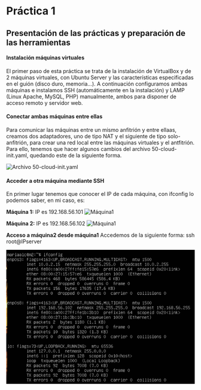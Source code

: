 # Práctica 1
## Presentación de las prácticas y preparación de las herramientas

#### Instalación máquinas virtuales
El primer paso de esta práctica se trata de la instalación de VirtualBox y de 2 máquinas virtuales, con Ubuntu Server y las características especificadas en el guión (disco duro, memoria…). A continuación configuramos ambas máquinas e instalamos SSH (automáticamente en la instalación) y LAMP (Linux Apache, MySQL, PHP) manualmente, ambos para disponer de acceso remoto y servidor web.

#### Conectar ambas máquinas entre ellas
Para comunicar las máquinas entre un mismo anfitrión y entre ellaas, creamos dos adaptadores, uno de tipo NAT y el siguiente de tipo solo-anfitrión, para crear una red local entre las máquinas virtuales y el antfitrión. Para ello, tenemos que hacer algunos cambios del archivo 50-cloud-init.yaml, quedando este de la siguiente forma.

![Archivo 50-cloud-init.yaml](https://raw.githubusercontent.com/mariaalc/SWAP/tree/master/practica1/imagenes/archivo.png)

#### Acceder a otra máquina mediante SSH
En primer lugar tenemos que conocer el IP de cada máquina, con ifconfig lo podemos saber, en mi caso, es:

**Máquina 1:** IP es 192.168.56.101
![Máquina1](https://raw.githubusercontent.com/mariaalc/SWAP/tree/master/practica1/imagenes/maquina1.png)

**Máquina 2:** IP es 192.168.56.102
![Máquina1](https://github.com/mariaalc/SWAP/tree/master/practica1/imagenes/maquina2.png)

**Acceso a máquina2 desde máquina1** 
Accedemos de la siguiente forma: ssh root@IPserver

![Máquina1](https://raw.githubusercontent.com/mariaalc/SWAP/master/practica1/imagenes/maquina2.png)

